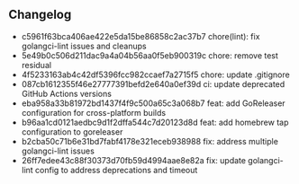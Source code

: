 ## Changelog
* c5961f63bca406ae422e5da15be86858c2ac37b7 chore(lint): fix golangci-lint issues and cleanups
* 5e49b0c506d211dac9a4a04b56aa0f5eb900319c chore: remove test residual
* 4f5233163ab4c42df5396fcc982ccaef7a2715f5 chore: update .gitignore
* 087cb1612355f46e27777391befd2e640a0ef39d ci: update deprecated GitHub Actions versions
* eba958a33b81972bd1437f4f9c500a65c3a068b7 feat: add GoReleaser configuration for cross-platform builds
* b96aa1cd0121aedbc9d1f2dffa544c7d20123d8d feat: add homebrew tap configuration to goreleaser
* b2cba50c71b6e31bd7fabf4178e321eceb938988 fix: address multiple golangci-lint issues
* 26ff7edee43c88f30373d70fb59d4994aae8e82a fix: update golangci-lint config to address deprecations and timeout
